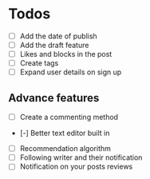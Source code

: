 # Todos
- [ ] Add the date of publish
- [ ] Add the draft feature
- [ ] Likes and blocks in the post
- [ ] Create tags
- [ ] Expand user details on sign up

## Advance features
- [ ] Create a commenting method
- [-] Better text editor built in
- [ ] Recommendation algorithm
- [ ] Following writer and their notification
- [ ] Notification on your posts reviews
